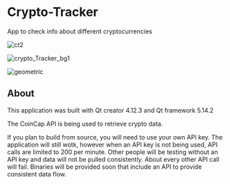 # Crypto-Tracker
 App to check info about different cryptocurrencies  

![ct2](https://user-images.githubusercontent.com/22214754/141410874-78b72c8b-b8c9-40ab-b54a-2f4b09d159b0.JPG)  

![crypto_Tracker_bg1](https://user-images.githubusercontent.com/22214754/141688918-05459008-617e-4b11-b4b7-03b265f13db7.gif)    

![geometric](https://user-images.githubusercontent.com/22214754/141673643-4fcc8967-a638-432e-8126-f9a225abba57.gif)


## About

This application was built with Qt creator 4.12.3 and Qt framework 5.14.2  

The CoinCap API is being used to retrieve crypto data.   

If you plan to build from source, you will need to use your own API key. The application will still wotk, however when an API key is not being used, API calls are limited to 200 per minute. Other people will be testing without an API key and data will not be pulled consistently. About every other API call will fail. Binaries will be provided soon that include an API to provide consistent data flow.  

